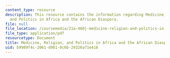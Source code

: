 ```yaml
---
content_type: resource
description: This resource contains the information regarding Medicine, Religion,
  and Politics in Africa and the African Diaspora.
file: null
file_location: /coursemedia/21a-460j-medicine-religion-and-politics-in-africa-and-the-african-diaspora-spring-2005/b9989f4c2061d9810c6b29326a71e418_MIT21A_460JS05_2_8_05_460j.pdf
file_type: application/pdf
resourcetype: Document
title: Medicine, Religion, and Politics in Africa and the African Diaspora
uid: b9989f4c-2061-d981-0c6b-29326a71e418
---
```

